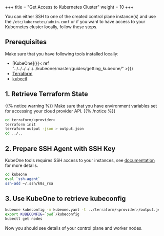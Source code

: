+++
title = "Get Access to Kubernetes Cluster"
weight = 10
+++

You can either SSH to one of the created control plane instance(s) and use the `/etc/kubernetes/admin.conf` or if you want to
have access to your Kubernetes cluster locally, follow these steps.

## Prerequisites
Make sure that you have following tools installed locally:
 * [KubeOne]({{< ref "../../../../../../kubeone/master/guides/getting_kubeone/" >}})
 * [Terraform](https://learn.hashicorp.com/tutorials/terraform/install-cli)
 * [kubectl](https://kubernetes.io/docs/tasks/tools/#kubectl)

## 1. Retrieve Terraform State
{{% notice warning %}}
Make sure that you have environment variables set for accessing your cloud provider API.
{{% /notice %}}

```bash
cd terraform/<provider>
terraform init
terraform output -json > output.json
cd ../..
```

## 2. Prepare SSH Agent with SSH Key
KubeOne tools requires SSH access to your instances, see [documentation](https://docs.kubermatic.com/kubeone/master/guides/ssh/) for more details.
```bash
cd kubeone
eval `ssh-agent`
ssh-add ~/.ssh/k8s_rsa
```

## 3. Use KubeOne to retrieve kubeconfig
```bash
kubeone kubeconfig -m kubeone.yaml -t ../terraform/<provider>/output.json > kubeconfig
export KUBECONFIG=`pwd`/kubeconfig
kubectl get nodes
```
Now you should see details of your control plane and worker nodes.
